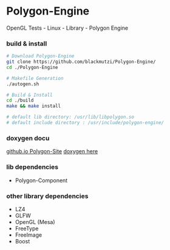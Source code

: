 # Polygon-Engine
OpenGL Tests - Linux - Library - Polygon Engine


### build & install 

```sh
# Download Polygon-Engine
git clone https://github.com/blackmutzi/Polygon-Engine/
cd ./Polygon-Engine

# Makefile Generation
./autogen.sh

# Build & Install
cd ./build
make && make install

# default lib directory: /usr/lib/libpolygon.so
# default include directory : /usr/include/polygon-engine/
```
### doxygen docu
[github.io Polygon-Site](https://blackmutzi.github.io/polygon-engine/index.html)
[doxygen here](https://blackmutzi.github.io/Polygon-Engine/doxygen/html/index.html)

### lib dependencies

* Polygon-Component 

### other library dependencies

* LZ4
* GLFW
* OpenGL (Mesa)
* FreeType
* FreeImage
* Boost
